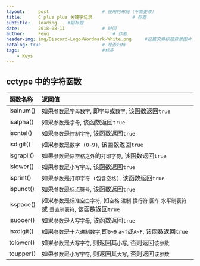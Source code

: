 ```yaml
---
layout:     post   				    # 使用的布局（不需要改）
title:      C plus plus 关键字记录 				# 标题
subtitle:   loading... #副标题
date:       2018-08-11 				# 时间
author:     Feng 						# 作者
header-img: img/Discord-Logo+Wordmark-White.png 	#这篇文章标题背景图片
catalog: true 						# 是否归档
tags:								#标签
    - Keys
---
```


## cctype 中的字符函数

| 函数名称 | 返回值 |
| :----- | :----- |
| isalnum()  | 如果`参数`是`字母数字`, 即`字母`或`数字`, 该函数返回`true` |
| isalpha()  | 如果`参数`是`字母`, 该函数返回`true` |
| iscntel()  | 如果`参数`是`控制字符`, 该函数返回`true` |
| isdigit()  | 如果`参数`是`数字 (0~9)`, 该函数返回`true` |
| isgrapli() | 如果`参数`是`除空格之外`的`打印字符`, 该函数返回`true` |
| islower()  | 如果`参数`是`小写字母`, 该函数返回`true` |
| isprint()  | 如果`参数`是`打印字符 (包含空格)`, 该函数返回`true` |
| ispunct()  | 如果`参数`是`标点符号`, 该函数返回`true` |
| isspace()  | 如果`参数`是`标准空白字符`, 如`空格` `进制` `换行符` `回车` `水平制表符` 或 `垂直制表符`, 该函数返回`true` |
| isuooer()  | 如果`参数`是`大写字母`, 该函数返回`true` |
| isxdigit() | 如果`参数`是`十六进制数字`,即`0~9` `a~f`或`A~F`, 该函数返回`true` |
| tolower()  | 如果`参数`是`大写字符`, 则返回其`小写`, 否则返回`该参数` |
| toupper()  | 如果`参数`是`小写字符`, 则返回其`大写`, 否则返回`该参数` |
